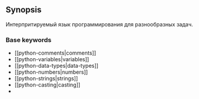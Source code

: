## Synopsis
Интерпритируемый язык программирования для разнообразных задач.
### Base keywords
- [[python-comments|comments]]
- [[python-variables|variables]]
- [[python-data-types|data-types]]
- [[python-numbers|numbers]]
- [[python-strings|strings]]
- [[python-casting|casting]]
- 